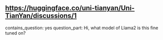 ## https://huggingface.co/uni-tianyan/Uni-TianYan/discussions/1

contains_question: yes
question_part: Hi, what model of Llama2 is this fine tuned on?